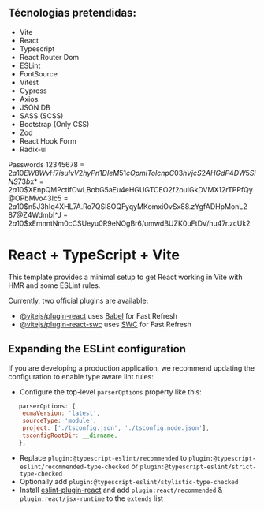 ## Técnologias pretendidas:

- Vite
- React
- Typescript
- React Router Dom
- ESLint
- FontSource
- Vitest
- Cypress
- Axios
- JSON DB
- SASS (SCSS)
- Bootstrap (Only CSS)
- Zod
- React Hook Form
- Radix-ui



Passwords
12345678 = $2a$10$EW8WvH7isuIvV2hyPn1DIeM51cOpmiTolcnpC03hVjcS2AHGdP4DW
5SiNS73b%$x* = $2a$10$XEnpQMPctlfOwLBobG5aEu4eHGUGTCEO2f2ouIGkDVMX12rTPPfQy
@OPbMvo43Ic5 = $2a$10$n5J3hIq4XHL7A.Ro7QSl8OQFyqyMKomxiOvSx88.zYgfADHpMonL2
87@Z4WdmbI^J = $2a$10$xEmnntNm0cCSUeyu0R9eNOgBr6/umwdBUZK0uFtDV/hu47r.zcUk2


# React + TypeScript + Vite

This template provides a minimal setup to get React working in Vite with HMR and some ESLint rules.

Currently, two official plugins are available:

- [@vitejs/plugin-react](https://github.com/vitejs/vite-plugin-react/blob/main/packages/plugin-react/README.md) uses [Babel](https://babeljs.io/) for Fast Refresh
- [@vitejs/plugin-react-swc](https://github.com/vitejs/vite-plugin-react-swc) uses [SWC](https://swc.rs/) for Fast Refresh

## Expanding the ESLint configuration

If you are developing a production application, we recommend updating the configuration to enable type aware lint rules:

- Configure the top-level `parserOptions` property like this:

```js
   parserOptions: {
    ecmaVersion: 'latest',
    sourceType: 'module',
    project: ['./tsconfig.json', './tsconfig.node.json'],
    tsconfigRootDir: __dirname,
   },
```

- Replace `plugin:@typescript-eslint/recommended` to `plugin:@typescript-eslint/recommended-type-checked` or `plugin:@typescript-eslint/strict-type-checked`
- Optionally add `plugin:@typescript-eslint/stylistic-type-checked`
- Install [eslint-plugin-react](https://github.com/jsx-eslint/eslint-plugin-react) and add `plugin:react/recommended` & `plugin:react/jsx-runtime` to the `extends` list
